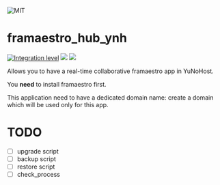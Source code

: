 
![MIT](https://img.shields.io/badge/License-MIT-yellow.svg)

# framaestro_hub_ynh

[![Integration level](https://dash.yunohost.org/integration/framaestro_hub.svg)](https://dash.yunohost.org/appci/app/framaestro_hub) ![](https://ci-apps.yunohost.org/ci/badges/framaestro_hub.status.svg) ![](https://ci-apps.yunohost.org/ci/badges/framaestro_hub.maintain.svg)

Allows you to have a real-time collaborative framaestro app in YuNoHost.

You **need** to install framaestro first.

This application need to have a dedicated domain name: create a domain which will be used only for this app.

# TODO

- [ ] upgrade script
- [ ] backup script
- [ ] restore script
- [ ] check_process
